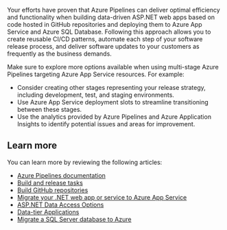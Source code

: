 Your efforts have proven that Azure Pipelines can deliver optimal efficiency and functionality when building data-driven ASP.NET web apps based on code hosted in GitHub repositories and deploying them to Azure App Service and Azure SQL Database. Following this approach allows you to create reusable CI/CD patterns, automate each step of your software release process, and deliver software updates to your customers as frequently as the business demands.

Make sure to explore more options available when using multi-stage Azure Pipelines targeting Azure App Service resources. For example:

- Consider creating other stages representing your release strategy, including development, test, and staging environments.
- Use Azure App Service deployment slots to streamline transitioning between these stages.
- Use the analytics provided by Azure Pipelines and Azure Application Insights to identify potential issues and areas for improvement.

## Learn more

You can learn more by reviewing the following articles:

- [Azure Pipelines documentation](https://docs.microsoft.com/azure/devops/pipelines/?view=azure-devops/?azure-portal=true)
- [Build and release tasks](https://docs.microsoft.com/azure/devops/pipelines/tasks/?view=azure-devops/?azure-portal=true)
- [Build GitHub repositories](https://docs.microsoft.com/azure/devops/pipelines/repos/github?view=azure-devops&tabs=yaml/?azure-portal=true)
- [Migrate your .NET web app or service to Azure App Service](https://docs.microsoft.com/dotnet/azure/migration/app-service/?azure-portal=true)
- [ASP.NET Data Access Options](https://docs.microsoft.com/previous-versions/aspnet/ms178359(v=vs.110)/?azure-portal=true)
- [Data-tier Applications](https://docs.microsoft.com/sql/relational-databases/data-tier-applications/data-tier-applications?view=sql-server-ver15/?azure-portal=true)
- [Migrate a SQL Server database to Azure](https://docs.microsoft.com/dotnet/azure/migration/sql/?azure-portal=true)
